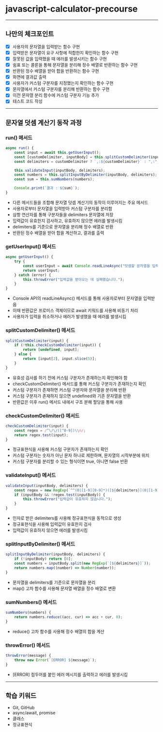 # javascript-calculator-precourse

---

## 나만의 체크포인트

-   [x] 사용자의 문자열을 입력받는 함수 구현
-   [x] 입력받은 문자열이 요구 사항에 적합한지 확인하는 함수 구현
-   [x] 잘못된 값을 입력했을 때 에러를 발생시키는 함수 구현
-   [x] 쉼표 또는 콜론을 통해 문자열을 분리해 정수 배열로 반환하는 함수 구현
-   [x] 반환된 정수 배열을 받아 합을 반환하는 함수 구현
-   [x] 화면에 결과값 출력
-   [x] 사용자가 커스텀 구분자를 지정했는지 확인하는 함수 구현
-   [x] 문자열에서 커스텀 구분자를 분리해 반환하는 함수 구현
-   [x] 이전 문자열 분리 함수에 커스텀 구분자 기능 추가
-   [x] 테스트 코드 작성

---

## 문자열 덧셈 계산기 동작 과정

### run() 메서드

```javascript
async run() {
    const input = await this.getUserInput();
    const [customDelimiter, inputBody] = this.splitCustomDelimiter(input);
    const delimiters = customDelimiter ? `,:${customDelimiter}` : ",:";

    this.validateInput(inputBody, delimiters);
    const numbers = this.splitInputByDelimiter(inputBody, delimiters);
    const sum = this.sumNumbers(numbers);

    Console.print(`결과 : ${sum}`);
}
```

-   다른 메서드들을 조합해 문자열 덧셈 계산기의 동작이 이루어지는 주요 메서드
-   사용자로부터 문자열을 입력받아 커스텀 구분자를 분리함
-   삼항 연산자를 통해 구분자들을 delimiters 문자열에 저장
-   입력값이 유효한지 검사하고, 유효하지 않으면 에러를 발생시킴
-   delimiters를 기준으로 문자열을 분리해 정수 배열로 반환
-   반환된 정수 배열을 받아 합을 계산하고, 결과를 출력

### getUserInput() 메서드

```javascript
async getUserInput() {
    try {
        const userInput = await Console.readLineAsync("덧셈할 문자열을 입력해 주세요.\n");
        return userInput;
    } catch (error) {
        this.throwError("입력값을 받아오는 데 실패했습니다.");
    }
}
```

-   Console API의 readLineAsync() 메서드를 통해 사용자로부터 문자열을 입력받음
-   이때 반환값은 프로미스 객체이므로 await 키워드를 사용해 비동기 처리
-   사용자가 입력을 취소하거나 에러가 발생했을 때 에러를 발생시킴

### splitCustomDelimiter() 메서드

```javascript
splitCustomDelimiter(input) {
    if (!this.checkCustomDelimiter(input)) {
        return [undefined, input];
    } else {
        return [input[2], input.slice(5)];
    }
}
```

-   유효성 검사를 하기 전에 커스텀 구분자가 존재하는지 확인해야 함
-   checkCustomDelimiter() 메서드를 통해 커스텀 구분자가 존재하는지 확인
-   커스텀 구분자가 존재하면 커스텀 구분자와 문자열을 분리해 반환
-   커스텀 구분자가 존재하지 않으면 undefined와 기존 문자열을 반환
-   반환값은 이후 run() 메서드 내에서 구조 분해 할당을 통해 사용

### checkCustomDelimiter() 메서드

```javascript
checkCustomDelimiter(input) {
    const regex = /^\/\/([^0-9])\\n/;
    return regex.test(input);
}
```

-   정규표현식을 사용해 커스텀 구분자가 존재하는지 확인
-   커스텀 구분자는 숫자가 아닌 문자 하나로 제한하며, 문자열의 시작부분에 위치
-   커스텀 구분자를 분리할 수 있는 형식이면 true, 아니면 false 반환

### validateInput() 메서드

```javascript
validateInput(inputBody, delimiters) {
    const regex = new RegExp(`^^(0|[1-9][0-9]*)([${delimiters}](0|[1-9][0-9]*))*$`);
    if (inputBody && !regex.test(inputBody)) {
        this.throwError("입력값이 유효하지 않습니다.");
    }
}
```

-   인자로 받은 delimiters를 사용해 정규표현식을 동적으로 생성
-   정규표현식을 사용해 입력값이 유효한지 검사
-   입력값이 유효하지 않으면 에러를 발생시킴

### splitInputByDelimiter() 메서드

```javascript
splitInputByDelimiter(inputBody, delimiters) {
    if (!inputBody) return [0];
    const numbers = inputBody.split(new RegExp(`[${delimiters}]`));
    return numbers.map((number) => Number(number));
}
```

-   문자열을 delimiters를 기준으로 문자열을 분리
-   map() 고차 함수를 사용해 문자열 배열을 정수 배열로 변환

### sumNumbers() 메서드

```javascript
sumNumbers(numbers) {
    return numbers.reduce((acc, cur) => acc + cur, 0);
}
```

-   reduce() 고차 함수를 사용해 정수 배열의 합을 계산

### throwError() 메서드

```javascript
throwError(message) {
    throw new Error(`[ERROR] ${message}`);
}
```

-   [ERROR] 접두어를 붙인 에러 메시지를 출력하고 에러를 발생시킴

---

## 학습 키워드

-   Git, GitHub
-   async/await, promise
-   클래스
-   정규표현식
